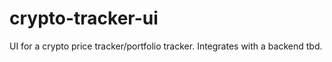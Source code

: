 # crypto-tracker-ui
UI for a crypto price tracker/portfolio tracker. Integrates with a backend tbd.
